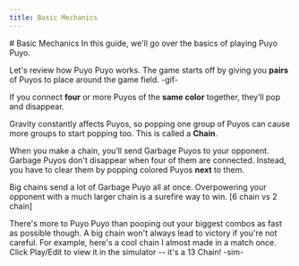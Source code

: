 ```yaml
---
title: Basic Mechanics
---
```

<AssetLoader />
# Basic Mechanics
In this guide, we'll go over the basics of playing Puyo Puyo.

Let's review how Puyo Puyo works. The game starts off by giving you **pairs** of Puyos to place around the game field.
-gif-

If you connect **four** or more Puyos of the **same color** together, they’ll pop and disappear.

<ChainImg :importedData="
  [{fieldData: '00000000000000000000000000000000000000000000000000000000000000000RGG000RGGG0RR',
    shadowData: '000000000000000000000000000000000000000000000000000000000000000000000000000000',
    cursorData: '000000000000000000000000000000000000000000000000000000000000000000000000000000',
    arrowData: '000000000000000000000000000000000000000000000000000000000000000000000000000000',
    autoDrop: false
  }]" :nextQueue="'RRBGYYPPRBGYPYPGBG'" />

Gravity constantly affects Puyos, so popping one group of Puyos can cause more groups to start popping too. This is called a **Chain**.
<!-- <ChainImg :importedData="
  [{fieldData: '0000000000000000000000000000000000000000000000000000000RG000RGB000RGB000RGBB00',
    shadowData: '000000000000000000000000000000000000000000000000000000000000000000000000000000',
    cursorData: '000000000000000000000000000000000000000000000000000000000000000000000000000000',
    arrowData: '000000000000000000000000000000000000000000000000000000000000000000000000000000',
    autoDrop: false
  }]" :nextQueue="'RRBGYYPPRBGYPYPGBG'" /> -->



When you make a chain, you’ll send <GarbagePuyo />Garbage Puyos to your opponent. <GarbagePuyo />Garbage Puyos don't disappear when four of them are connected. Instead, you have to clear them by popping colored Puyos **next** to them.

Big chains send a lot of <GarbagePuyo />Garbage Puyo all at once. Overpowering your opponent with a much larger chain is a surefire way to win.
[6 chain vs 2 chain]

There's more to Puyo Puyo than pooping out your biggest combos as fast as possible though. A big chain won't always lead to victory if you're not careful. For example, here's a cool chain I almost made in a match once. Click Play/Edit to view it in the simulator -- it's a 13 Chain!
-sim-

<ChainsimModal />